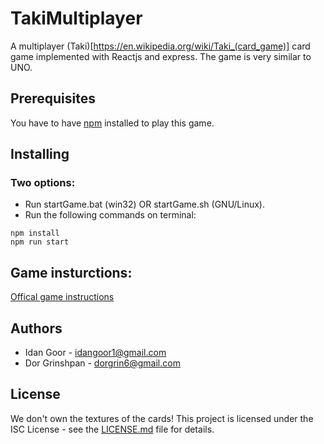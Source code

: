# TakiMultiplayer
A multiplayer (Taki)[https://en.wikipedia.org/wiki/Taki_(card_game)] card game implemented with Reactjs and express.
The game is very similar to UNO.

## Prerequisites
You have to have [npm](https://www.npmjs.com/get-npm) installed to play this game.

## Installing
### Two options:
* Run startGame.bat (win32) OR  startGame.sh (GNU/Linux).
* Run the following commands on terminal: 
``` 
npm install
npm run start
````

## Game insturctions: 
[Offical game instructions](https://sfilev2.f-static.com/image/users/395469/ftp/my_files/Instructions_eng/SuperTaki_Web_Eng_2018.pdf?id=30888538)

## Authors
* Idan Goor - idangoor1@gmail.com
* Dor Grinshpan - dorgrin6@gmail.com

## License
We don't own the textures of the cards!
This project is licensed under the ISC License - see the [LICENSE.md](LICENSE.md) file for details.

